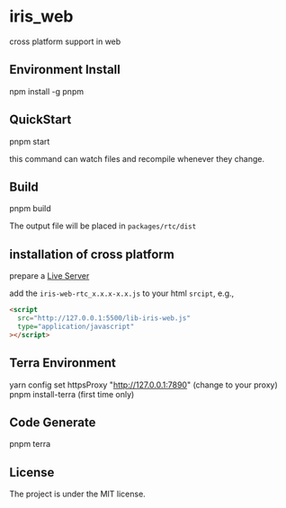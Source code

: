 # iris_web

cross platform support in web

## Environment Install

npm install -g pnpm

## QuickStart

pnpm start

this command can watch files and recompile whenever they change.

## Build

pnpm build

The output file will be placed in `packages/rtc/dist`

## installation of cross platform

prepare a [Live Server](https://github.com/ritwickdey/vscode-live-server-plus-plus)

add the `iris-web-rtc_x.x.x-x.x.js` to your html `srcipt`, e.g.,

```html
<script
  src="http://127.0.0.1:5500/lib-iris-web.js"
  type="application/javascript"
></script>
```

## Terra Environment

yarn config set httpsProxy "http://127.0.0.1:7890" (change to your proxy)
pnpm install-terra (first time only)

## Code Generate

pnpm terra

## License

The project is under the MIT license.
